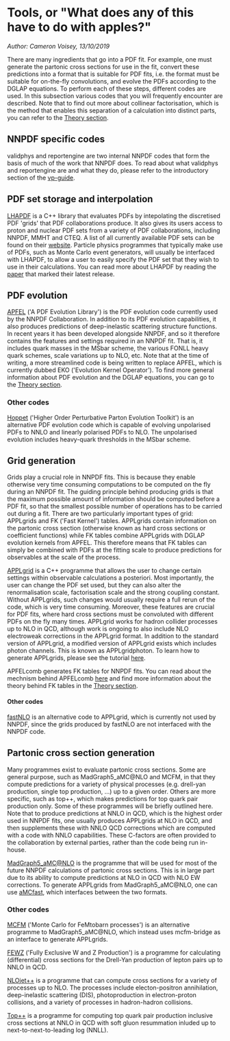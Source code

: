 # Tools, or  "What does any of this have to do with apples?"

*Author: Cameron Voisey, 13/10/2019*

There are many ingredients that go into a PDF fit. For example, one must generate the partonic cross sections for use in the fit, convert these predictions into a format that is suitable for PDF fits, i.e. the format must be suitable for on-the-fly convolutions, and evolve the PDFs according to the DGLAP equations. To perform each of these steps, different codes are used. In this subsection various codes that you will frequently encounter are described. Note that to find out more about collinear factorisation, which is the method that enables this separation of a calculation into distinct parts, you can refer to the [Theory section](collinear.md).

## NNPDF specific codes

validphys and reportengine are two internal NNPDF codes that form the basis of much of the work that NNPDF does. To read about what validphys and reportengine are and what they do, please refer to the introductory section of the [vp-guide](./../vp/introduction.md).

## PDF set storage and interpolation

[LHAPDF](https://lhapdf.hepforge.org/) is a C++ library that evaluates PDFs by intepolating the discretised PDF 'grids' that PDF collaborations produce. It also gives its users access to proton and nuclear PDF sets from a variety of PDF collaborations, including NNPDF, MMHT and CTEQ. A list of all currently available PDF sets can be found on their [website](https://lhapdf.hepforge.org/pdfsets.html). Particle physics programmes that typically make use of PDFs, such as Monte Carlo event generators, will usually be interfaced with LHAPDF, to allow a user to easily specify the PDF set that they wish to use in their calculations. You can read more about LHAPDF by reading the [paper](https://arxiv.org/abs/1412.7420) that marked their latest release.

## PDF evolution

[APFEL](https://apfel.hepforge.org/) ('A PDF Evolution Library') is the PDF evolution code currently used by the NNPDF Collaboration. In addition to its PDF evolution capabilities, it also produces predictions of deep-inelastic scattering structure functions. In recent years it has been developed alongside NNPDF, and so it therefore contains the features and settings required in an NNPDF fit. That is, it includes quark masses in the MSbar scheme, the various FONLL heavy quark schemes, scale variations up to NLO, etc. Note that at the time of writing, a more streamlined code is being written to replace APFEL, which is currently dubbed EKO ('Evolution Kernel Operator'). To find more general information about PDF evolution and the DGLAP equations, you can go to the [Theory section](dglap.md).

### Other codes

[Hoppet](https://hoppet.hepforge.org/) ('Higher Order Perturbative Parton Evolution Toolkit') is an alternative PDF evolution code which is capable of evolving unpolarised PDFs to NNLO and linearly polarised PDFs to NLO. The unpolarised evolution includes heavy-quark thresholds in the MSbar scheme.

## Grid generation

Grids play a crucial role in NNPDF fits. This is because they enable otherwise very time consuming computations to be computed on the fly during an NNPDF fit. The guiding principle behind producing grids is that the maximum possible amount of information should be computed before a PDF fit, so that the smallest possible number of operations has to be carried out during a fit. There are two particularly important types of grid: APPLgrids and FK ('Fast Kernel') tables. APPLgrids contain information on the partonic cross section (otherwise known as hard cross sections or coefficient functions) while FK tables combine APPLgrids with DGLAP evolution kernels from APFEL. This therefore means that FK tables can simply be combined with PDFs at the fitting scale to produce predictions for observables at the scale of the process.

[APPLgrid](https://applgrid.hepforge.org/) is a C++ programme that allows the user to change certain settings within observable calculations a posteriori. Most importantly, the user can change the PDF set used, but they can also alter the renormalisation scale, factorisation scale and the strong coupling constant. Without APPLgrids, such changes would usually require a full rerun of the code, which is very time consuming. Moreover, these features are crucial for PDF fits, where hard cross sections must be convoluted with different PDFs on the fly many times. APPLgrid works for hadron collider processes up to NLO in QCD, although work is ongoing to also include NLO electroweak corrections in the APPLgrid format. In addition to the standard version of APPLgrid, a modified version of APPLgrid exists which includes photon channels. This is known as APPLgridphoton. To learn how to generate APPLgrids, please see the tutorial [here](../tutorials/APPLgrids.md).

APFELcomb generates FK tables for NNPDF fits. You can read about the mechnism behind APFELcomb [here](https://arxiv.org/abs/1605.02070) and find more information about the theory behind FK tables in the [Theory section](../Theory/FastInterface.rst).

#### Other codes

[fastNLO](https://fastnlo.hepforge.org/) is an alternative code to APPLgrid, which is currently not used by NNPDF, since the grids produced by fastNLO are not interfaced with the NNPDF code.

## Partonic cross section generation

Many programmes exist to evaluate partonic cross sections. Some are general purpose, such as MadGraph5\_aMC@NLO and MCFM, in that they compute predictions for a variety of physical processes (e.g. drell-yan production, single top production, ...) up to a given order. Others are more specific, such as top++, which makes predictions for top quark pair production only. Some of these programmes will be briefly outlined here. Note that to produce predictions at NNLO in QCD, which is the highest order used in NNPDF fits, one usually produces APPLgrids at NLO in QCD, and then supplements these with NNLO QCD corrections which are computed with a code with NNLO capabilities. These C-factors are often provided to the collaboration by external parties, rather than the code being run in-house.

[MadGraph5\_aMC@NLO](https://launchpad.net/mg5amcnlo) is the programme that will be used for most of the future NNPDF calculations of partonic cross sections. This is in large part due to its ability to compute predictions at NLO in QCD with NLO EW corrections. To generate APPLgrids from MadGraph5\_aMC@NLO, one can use [aMCfast](https://amcfast.hepforge.org/), which interfaces between the two formats.

### Other codes

[MCFM](https://mcfm.fnal.gov/) ('Monte Carlo for FeMtobarn processes') is an alternative programme to MadGraph5\_aMC@NLO, which instead uses mcfm-bridge as an interface to generate APPLgrids.

[FEWZ](https://arxiv.org/abs/1011.3540) ('Fully Exclusive W and Z Production') is a programme for calculating (differential) cross sections for the Drell-Yan production of lepton pairs up to NNLO in QCD.

[NLOjet++](http://www.desy.de/~znagy/Site/NLOJet++.html) is a programme that can compute cross sections for a variety of processes up to NLO. The processes include electon-positron annihilation, deep-inelastic scattering (DIS), photoproduction in electron-proton collisions, and a variety of processes in hadron-hadron collisions.

[Top++](http://www.precision.hep.phy.cam.ac.uk/top-plus-plus/) is a programme for computing top quark pair production inclusive cross sections at NNLO in QCD with soft gluon resummation inluded up to next-to-next-to-leading log (NNLL).
